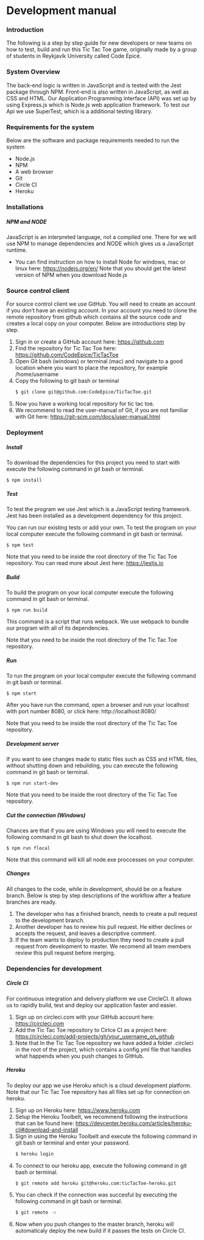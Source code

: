 # Development manual

### Introduction
The following is a step by step guide for new developers or new teams on how to test, build and run this Tic Tac Toe game, originally made by a group of students in Reykjavík University called Code Epicé. 
### System Overview

The back-end logic is written in JavaScript and is tested with the Jest package through NPM. Front-end is also written in JavaScript, as well as CSS and HTML.
Our Application Programming interface (API) was set up by using Express.js which is Node.js web application framework. To test our Api we use SuperTest, which is a additional testing library. 

### Requirements for the system
Below are the software and package requirements needed to run the system
  - Node.js
  - NPM
  - A web browser
  - Git
  - Circle CI
  - Heroku

### Installations
##### NPM and NODE
JavaScript is an interpreted language, not a compiled one. There for we will use NPM to manage dependencies and NODE which gives us a JavaScript runtime. 

- You can find instruction on how to install Node for windows, mac or linux here:  https://nodejs.org/en/
Note that you should get the latest version of NPM when you download Node.js


### Source control client
For source control client we use GitHub. You will need to create an account if you don’t have an existing account. In your account you need to clone the remote repository from github which contains all the source code and creates a local copy on your computer. Below are introductions step by step.

1. Sign in or create a GitHub account here: https://github.com
2. Find the repository for Tic Tac Toe here: https://github.com/CodeEpice/TicTacToe
3. Open Git bash (windows) or terminal (mac) and navigate to a good location where you want to place the repository, for example  /home/username 
4. Copy the following to git bash or terminal       
    ```sh
    $ git clone git@github.com:CodeEpice/TicTacToe.git
    ```
5. Now you have a working local repository for tic tac toe.
6. We recommend to read the user-manual of Git, if you are not familiar with Git here:  https://git-scm.com/docs/user-manual.html

### Deployment 
##### Install
To download the dependencies for this project you need to start with execute the following command in git bash or terminal. 

    $ npm install

##### Test
To test the program we use Jest which is a JavaScript testing framework. Jest has been installed as a development dependency for this project. 

You can run our existing tests or add your own. To test the program on your local computer execute the following command in git bash or terminal. 

    $ npm test

Note that you need to be inside the root directory of the Tic Tac Toe repository.
You can read more about Jest here: https://jestjs.io

##### Build
To build the program on your local computer execute the following command in git bash or terminal.

    $ npm run build

This command is a script that runs webpack. We use webpack to bundle our program with all of its dependencies.

Note that you need to be inside the root directory of the Tic Tac Toe repository.

##### Run
To run the program on your local computer execute the following command in git bash or terminal.

    $ npm start
After you have run the command, open a browser and run your localhost with port number 8080, or click here: http://localhost:8080/

Note that you need to be inside the root directory of the Tic Tac Toe repository.

##### Development server
If you want to see changes made to static files such as CSS and HTML files, without shutting down and rebuilding, you can execute the following command in git bash or terminal. 

    $ npm run start-dev

Note that you need to be inside the root directory of the Tic Tac Toe repository.

##### Cut the connection (Windows)
Chances are that if you are using Windows you will need to execute the following command in git bash to shut down the localhost.

    $ npm run flocal

Note that this command will kill all node.exe proccesses on your computer.

##### Changes
All changes to the code, while in development, should be on a feature branch. 
Below is step by step descriptions of the workflow after a feature branches are ready.

1. The developer who has a finished branch, needs to create a pull request to the development branch.
2. Another developer has to review his pull request. He either declines or accepts the request, and leaves  a descriptive comment. 
3. If the team wants to deploy to production they need to create a pull request from development to master. We recomend all team members review this pull request before merging.


### Dependencies for development
##### Circle CI

For continuous integration and delivery platform we use CircleCI. It allows us to rapidly build, test and deploy our application faster and easier.  

1. Sign up on circleci.com with your GitHub account here: https://circleci.com 
2. Add the Tic Tac Toe repository to Cirlce CI as a project here: https://circleci.com/add-projects/gh/your_username_on_github
3. Note that In the Tic Tac Toe repository we have added a folder .circleci in the root of the project, which contains a config.yml file that handles what happends when you push changes to GitHub.

##### Heroku
To deploy our app we use Heroku which is a cloud development platform. Note that our Tic Tac Toe repository has all files set up for connection on heroku. 

1. Sign up on Heroku here: https://www.heroku.com
2. Setup the Heroku Toolbelt, we recommend following the instructions that can be found here: https://devcenter.heroku.com/articles/heroku-cli#download-and-install
3. Sign in using the Heroku Toolbelt and execute the following command in git bash or terminal and enter your password.  
    ```sh
    $ heroku login
    ```
4. To connect to our heroku app, execute the following command in git bash or terminal.
    ```sh
    $ git remote add heroku git@heroku.com:ticTacToe-heroku.git
    ```
5. You can check if the connection was succesful by executing the following command in git bash or terminal. 
      ```sh
    $ git remote -v 
    ```
6. Now when you push changes to the master branch, heroku will automaticaly deploy the new build if it passes the tests on Circle CI.

  